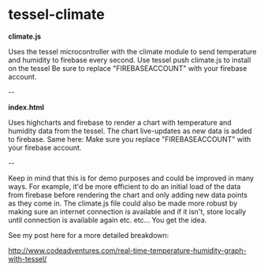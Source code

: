 # tessel-climate


**climate.js**

Uses the tessel microcontroller with the climate module to send temperature and humidity to firebase every second. 
Use tessel push climate.js to install on the tessel
Be sure to replace "FIREBASEACCOUNT" with your firebase account.

--

**index.html**

Uses highcharts and firebase to render a chart with temperature and humidity data from the tessel. The chart live-updates as new data is added to firebase.
Same here: Make sure you replace "FIREBASEACCOUNT" with your firebase account.

--

Keep in mind that this is for demo purposes and could be improved in many ways. For example, it'd be more efficient to do an initial load of the data from firebase before rendering the chart and only adding new data points as they come in. The climate.js file could also be made more robust by making sure an internet connection is available and if it isn't, store locally until connection is available again etc. etc... You get the idea.



See my post here for a more detailed breakdown:

http://www.codeadventures.com/real-time-temperature-humidity-graph-with-tessel/
